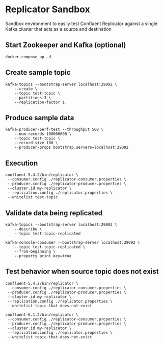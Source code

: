 # Replicator Sandbox

Sandbox environment to easily test Confluent Replicator against a single Kafka cluster that acts as a source and destination


## Start Zookeeper and Kafka (optional)

```
docker-compose up -d
```


## Create sample topic

```
kafka-topics --bootstrap-server localhost:29092 \
    --create \
    --topic test-topic \
    --partitions 3 \
    --replication-factor 1
```


## Produce sample data

```
kafka-producer-perf-test --throughput 500 \
    --num-records 100000000 \
    --topic test-topic \
    --record-size 100 \
    --producer-props bootstrap.servers=localhost:29092
```


## Execution

```
confluent-5.4.2/bin/replicator \
 --consumer.config ./replicator-consumer.properties \
 --producer.config ./replicator-producer.properties \
 --cluster.id my-replicator \
 --replication.config ./replicator.properties \
 --whitelist test-topic
```


## Validate data being replicated

```
kafka-topics --bootstrap-server localhost:29092 \
    --describe \
    --topic test-topic-replicated
```

```
kafka-console-consumer --bootstrap-server localhost:29092 \
    --topic test-topic-replicated \
    --from-beginning \
    --property print.key=true
```


## Test behavior when source topic does not exist

```
confluent-5.4.2/bin/replicator \
 --consumer.config ./replicator-consumer.properties \
 --producer.config ./replicator-producer.properties \
 --cluster.id my-replicator \
 --replication.config ./replicator.properties \
 --whitelist topic-that-does-not-exist
```

```
confluent-6.1.2/bin/replicator \
 --consumer.config ./replicator-consumer.properties \
 --producer.config ./replicator-producer.properties \
 --cluster.id my-replicator \
 --replication.config ./replicator.properties \
 --whitelist topic-that-does-not-exist
```

